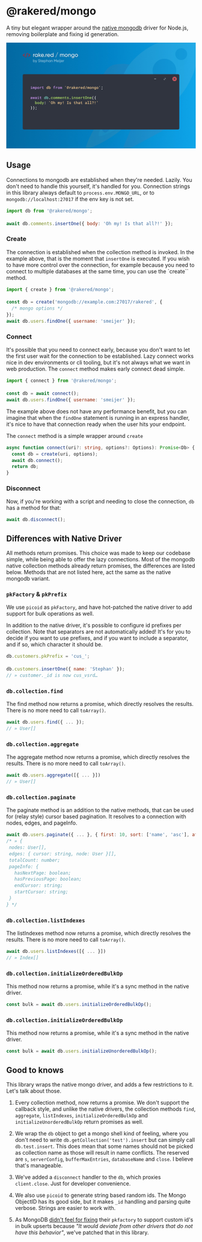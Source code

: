 # @rakered/mongo

A tiny but elegant wrapper around the [native mongodb] driver for Node.js, removing boilerplate and fixing id generation.

![social image](https://github.com/rakered/rakered/raw/main/packages/mongo/docs/social.jpg)

## Usage

Connections to mongodb are established when they're needed. Lazily. You don't need to handle this yourself, it's handled for you. Connection strings in this library always default to `process.env.MONGO_URL`, or to `mongodb://localhost:27017` if the env key is not set.

```js
import db from '@rakered/mongo';

await db.comments.insertOne({ body: 'Oh my! Is that all?!' });
```

### Create

The connection is established when the collection method is invoked. In the example above, that is the moment that `insertOne` is executed. If you wish to have more control over the connection, for example because you need to connect to multiple databases at the same time, you can use the `create`` method.

```js
import { create } from '@rakered/mongo';

const db = create('mongodb://example.com:27017/rakered', {
  /* mongo options */
});
await db.users.findOne({ username: 'smeijer' });
```

### Connect

It's possible that you need to connect early, because you don't want to let the first user wait for the connection to be established. Lazy connect works nice in dev environments or cli tooling, but it's not always what we want in web production. The `connect` method makes early connect dead simple.

```js
import { connect } from '@rakered/mongo';

const db = await connect();
await db.users.findOne({ username: 'smeijer' });
```

The example above does not have any performance benefit, but you can imagine that when the `findOne` statement is running in an express handler, it's nice to have that connection ready when the user hits your endpoint.

The `connect` method is a simple wrapper around `create`

```ts
async function connect(uri?: string, options?: Options): Promise<Db> {
  const db = create(uri, options);
  await db.connect();
  return db;
}
```

### Disconnect

Now, if you're working with a script and needing to close the connection, `db` has a method for that:

```js
await db.disconnect();
```

## Differences with Native Driver

All methods return promises. This choice was made to keep our codebase simple, while being able to offer the lazy connections. Most of the mongodb native collection methods already return promises, the differences are listed below. Methods that are not listed here, act the same as the native mongodb variant.

### `pkFactory` & `pkPrefix`

We use `picoid` as `pkFactory`, and have hot-patched the native driver to add support for bulk operations as well.

In addition to the native driver, it's possible to configure id prefixes per collection. Note that separators are not automatically added! It's for you to decide if you want to use prefixes, and if you want to include a separator, and if so, which character it should be.

```js
db.customers.pkPrefix = 'cus_';

db.customers.insertOne({ name: 'Stephan' });
// » customer._id is now cus_vsrd…
```

### `db.collection.find`

The find method now returns a promise, which directly resolves the results. There is no more need to call `toArray()`.

```js
await db.users.find({ ... });
// » User[]
```

### `db.collection.aggregate`

The aggregate method now returns a promise, which directly resolves the results. There is no more need to call `toArray()`.

```js
await db.users.aggregate([{ ... }])
// » User[]
```

### `db.collection.paginate`

The paginate method is an addition to the native methods, that can be used for (relay style) cursor based pagination. It resolves to a connection with nodes, edges, and pageInfo.

```js
await db.users.paginate({ ... }, { first: 10, sort: ['name', 'asc'], after: '...' })
/* » {
 nodes: User[],
 edges: { cursor: string, node: User }[],
 totalCount: number;
 pageInfo: {
   hasNextPage: boolean;
   hasPreviousPage: boolean;
   endCursor: string;
   startCursor: string;
 }
} */
```

### `db.collection.listIndexes`

The listIndexes method now returns a promise, which directly resolves the results. There is no more need to call `toArray()`.

```js
await db.users.listIndexes([{ ... }])
// » Index[]
```

### `db.collection.initializeOrderedBulkOp`

This method now returns a promise, while it's a sync method in the native driver.

```js
const bulk = await db.users.initializeOrderedBulkOp();
```

### `db.collection.initializeOrderedBulkOp`

This method now returns a promise, while it's a sync method in the native driver.

```js
const bulk = await db.users.initializeUnorderedBulkOp();
```

## Good to knows

This library wraps the native mongo driver, and adds a few restrictions to it. Let's talk about those.

1. Every collection method, now returns a promise. We don't support the callback
   style, and unlike the native drivers, the collection methods `find`, `aggregate`, `listIndexes`, `initializeOrderedBulkOp` and `initializeUnorderedBulkOp` return promises as well.

2. We wrap the `db` object to get a mongo shell kind of feeling, where you don't need to write `db.getCollection('test').insert` but can simply call `db.test.insert`. This does mean that some names should not be picked as collection name as those will result in name conflicts. The reserved are `s`, `serverConfig`, `bufferMaxEntries`, `databaseName` and `close`. I believe that's manageable.

3. We've added a `disconnect` handler to the `db`, which proxies `client.close`. Just for developer convenience.

4. We also use `picoid` to generate string based random ids. The Mongo ObjectID has its good side, but it makes `_id` handling and parsing quite verbose. Strings are easier to work with.
5. As MongoDB [didn't feel for fixing] their `pkfactory` to support custom id's in bulk upserts because _"It would deviate from other drivers that do not have this behavior"_, we've patched that in this library.

[native mongodb]: https://github.com/mongodb/node-mongodb-native
[didn't feel for fixing]: https://github.com/mongodb/node-mongodb-native/pull/2193
